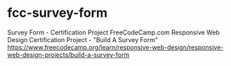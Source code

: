 # fcc-survey-form
Survey Form - Certification Project
FreeCodeCamp.com Responsive Web Design Certification Project - "Build A Survey Form"
https://www.freecodecamp.org/learn/responsive-web-design/responsive-web-design-projects/build-a-survey-form
